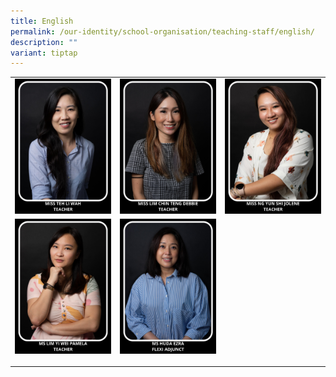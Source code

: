 ```yaml
---
title: English
permalink: /our-identity/school-organisation/teaching-staff/english/
description: ""
variant: tiptap
---
```

<table><tbody><tr><td rowspan="1" colspan="1"><div class="isomer-image-wrapper"><img style="width: 100%" height="auto" width="100%" src="/images/eng4.jpg"></div></td><td rowspan="1" colspan="1"><div class="isomer-image-wrapper"><img style="width: 100%" height="auto" width="100%" src="/images/eng2.jpg"></div></td><td rowspan="1" colspan="1"><div class="isomer-image-wrapper"><img style="width: 100%" height="auto" width="100%" src="/images/eng3.jpg"></div></td></tr><tr><td rowspan="1" colspan="1"><div class="isomer-image-wrapper"><img style="width: 100%" height="auto" width="100%" alt="" src="/images/Pamela.png"></div><p></p></td><td rowspan="1" colspan="1"><div class="isomer-image-wrapper"><img style="width: 100%" height="auto" width="100%" src="/images/eng6.jpg"></div><p></p></td><td rowspan="1" colspan="1"><p></p></td></tr></tbody></table><p></p>